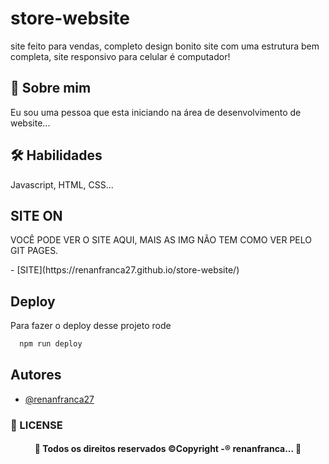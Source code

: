 
# store-website

site feito para vendas, completo design bonito site com uma estrutura bem completa, site responsivo para celular é computador!





## 🚀 Sobre mim
Eu sou uma pessoa que esta iniciando na área de  desenvolvimento de website...



## 🛠 Habilidades
Javascript, HTML, CSS...

## SITE ON 
<p> VOCÊ PODE VER O SITE AQUI, MAIS AS IMG NÃO TEM COMO VER PELO GIT PAGES.</p>
- [SITE](https://renanfranca27.github.io/store-website/)


## Deploy

Para fazer o deploy desse projeto rode

```bash
  npm run deploy
```


## Autores

- [@renanfranca27](https://github.com/renanfranca27)


### 📝 LICENSE

<h4 align="center"> 
	🚧  Todos os direitos reservados ©Copyright -® renanfranca...  🚧
</h4>

